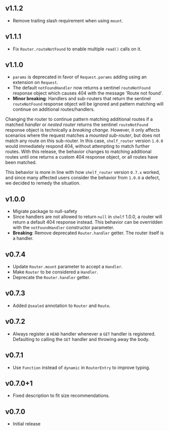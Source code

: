 ## v1.1.2

  * Remove trailing slash requirement when using `mount`.

## v1.1.1

 * Fix `Router.routeNotFound` to enable multiple `read()` calls on it.

## v1.1.0
 * `params` is deprecated in favor of `Request.params` adding using an extension
   on `Request`.
 * The default `notFoundHandler` now returns a sentinel `routeNotFound` response
   object which causes 404 with the message 'Route not found'.
 * __Minor breaking__: Handlers and sub-routers that return the sentinel
   `routeNotFound` response object will be ignored and pattern matching will
   continue on additional routes/handlers.

Changing the router to continue pattern matching additional routes if a matched
_handler_ or _nested router_ returns the sentinel `routeNotFound` response
object is technically a _breaking change_. However, it only affects scenarios
where the request matches a _mounted sub-router_, but does not match any route
on this sub-router. In this case, `shelf_router` version `1.0.0` would
immediately respond 404, without attempting to match further routes. With this
release, the behavior changes to matching additional routes until one returns
a custom 404 response object, or all routes have been matched.

This behavior is more in line with how `shelf_router` version `0.7.x` worked,
and since many affected users consider the behavior from `1.0.0` a defect,
we decided to remedy the situation.

## v1.0.0

 * Migrate package to null-safety
 * Since handlers are not allowed to return `null` in `shelf` 1.0.0, a router
   will return a default 404 response instead.
   This behavior can be overridden with the `notFoundHandler` constructor
   parameter.
 * __Breaking__: Remove deprecated `Router.handler` getter.
   The router itself is a handler.

## v0.7.4

 * Update `Router.mount` parameter to accept a `Handler`.
 * Make `Router` to be considered a `Handler`.
 * Deprecate the `Router.handler` getter.

## v0.7.3

 * Added `@sealed` annotation to `Router` and `Route`.

## v0.7.2

 * Always register a `HEAD` handler whenever a `GET` handler is registered.
   Defaulting to calling the `GET` handler and throwing away the body.

## v0.7.1

 * Use `Function` instead of `dynamic` in `RouterEntry` to improve typing.

## v0.7.0+1

 * Fixed description to fit size recommendations.

## v0.7.0

 * Initial release
